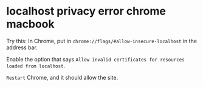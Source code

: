 # localhost privacy error chrome macbook


Try this: In Chrome, put in ```chrome://flags/#allow-insecure-localhost``` in the address bar. 

Enable the option that says ```Allow invalid certificates for resources loaded from localhost```. 


```Restart``` Chrome, and it should allow the site.


